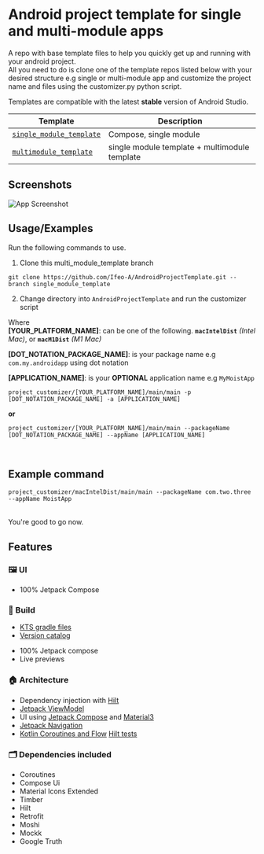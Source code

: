 # Android project template for single and multi-module apps

A repo with base template files to help you quickly get up and running with your android
project. <br>
All you need to do is clone one of the template repos listed below with your desired structure e.g
single or multi-module app and customize the project name and files using the customizer.py python
script. <br>

Templates are compatible with the latest **stable** version of Android Studio.

| Template                                                                                                 | Description                                   |
|----------------------------------------------------------------------------------------------------------|-----------------------------------------------|
| [`single_module_template`](https://github.com/Ifeo-A/AndroidProjectTemplate/tree/single_module_template) | Compose, single module                        |
| [`multimodule_template`](https://github.com/Ifeo-A/AndroidProjectTemplate/tree/multi_module_template)    | single module template + multimodule template |

## Screenshots

![App Screenshot](https://via.placeholder.com/468x300?text=App+Screenshot+Here)

## Usage/Examples

Run the following commands to use.

1. Clone this multi_module_template branch <br>

```
git clone https://github.com/Ifeo-A/AndroidProjectTemplate.git --branch single_module_template
```

2. Change directory into `AndroidProjectTemplate` and run the customizer script <br>

Where <br>
**[YOUR_PLATFORM_NAME]**: can be one of the following. **`macIntelDist`** *(Intel Mac)*, or **`macM1Dist`** *(M1 Mac)* <br>

**[DOT_NOTATION_PACKAGE_NAME]**: is your package name e.g `com.my.androidapp` using dot notation <br>

**[APPLICATION_NAME]**: is your **OPTIONAL** application name e.g `MyMoistApp`

```
project_customizer/[YOUR_PLATFORM_NAME]/main/main -p [DOT_NOTATION_PACKAGE_NAME] -a [APPLICATION_NAME]
```
**or**
```
project_customizer/[YOUR_PLATFORM_NAME]/main/main --packageName [DOT_NOTATION_PACKAGE_NAME] --appName [APPLICATION_NAME]
```

<br>

## Example command <br>
```
project_customizer/macIntelDist/main/main --packageName com.two.three --appName MoistApp
```

<br>
You're good to go now.

## Features

### 🖼️ UI

* 100% Jetpack Compose

### 🧱 Build

* [KTS gradle files](https://docs.gradle.org/current/userguide/kotlin_dsl.html)
* [Version catalog](https://docs.gradle.org/current/userguide/platforms.html)

- 100% Jetpack compose
- Live previews

### 🏠 Architecture

* Dependency injection
  with [Hilt](https://developer.android.com/training/dependency-injection/hilt-android)
* [Jetpack ViewModel](https://developer.android.com/topic/libraries/architecture/viewmodel)
* UI using [Jetpack Compose](https://developer.android.com/jetpack/compose) and
  [Material3](https://developer.android.com/jetpack/androidx/releases/compose-material3)
* [Jetpack Navigation](https://developer.android.com/jetpack/compose/navigation)
* [Kotlin Coroutines and Flow](https://developer.android.com/kotlin/coroutines)
  [Hilt tests](https://developer.android.com/training/dependency-injection/hilt-testing)

### 🗂 Dependencies included

* Coroutines
* Compose Ui
* Material Icons Extended
* Timber
* Hilt
* Retrofit
* Moshi
* Mockk
* Google Truth


